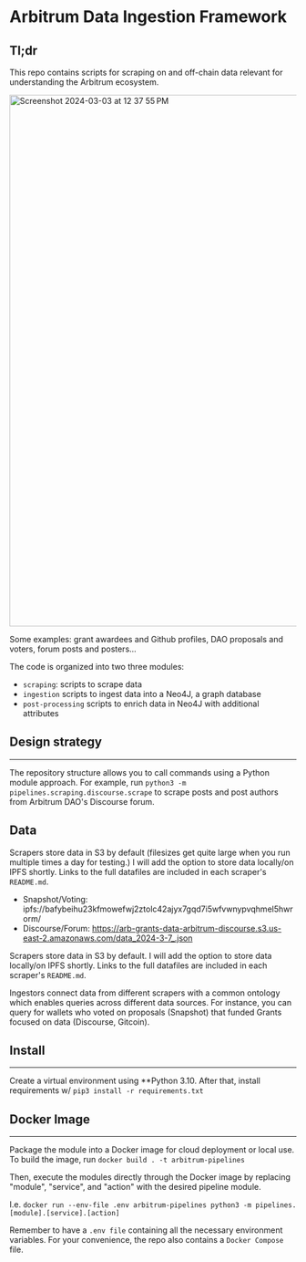 # Arbitrum Data Ingestion Framework

## Tl;dr 

This repo contains scripts for scraping on and off-chain data relevant for understanding the Arbitrum ecosystem.

<img width="932" alt="Screenshot 2024-03-03 at 12 37 55 PM" src="https://github.com/jchanolm/arbitrum-data/assets/160365885/c90054de-498b-4094-aaa3-7cdd4333d8c2">


Some examples: grant awardees and Github profiles, DAO proposals and voters, forum posts and posters...

The code is organized into two three modules:
- `scraping`: scripts to scrape data
- `ingestion` scripts to ingest data into a Neo4J, a graph database
- `post-processing` scripts to enrich data in Neo4J with additional attributes


## Design strategy
---- 
The repository structure allows you to call commands using a Python module approach. 
For example, run `python3 -m pipelines.scraping.discourse.scrape` 
to scrape posts and post authors from Arbitrum DAO's Discourse forum.

## Data

Scrapers store data in S3 by default (filesizes get quite large when you run multiple times a day for testing.)
I will add the option to store data locally/on IPFS shortly.
Links to the full datafiles are included in each scraper's `README.md`.
- Snapshot/Voting: ipfs://bafybeihu23kfmowefwj2ztolc42ajyx7gqd7i5wfvwnypvqhmel5hwrorm/
- Discourse/Forum: https://arb-grants-data-arbitrum-discourse.s3.us-east-2.amazonaws.com/data_2024-3-7_.json

Scrapers store data in S3 by default.
I will add the option to store data locally/on IPFS shortly.
Links to the full datafiles are included in each scraper's `README.md`.

Ingestors connect data from different scrapers with a common ontology which enables queries across different data sources.
For instance, you can query for wallets who voted on proposals (Snapshot) that funded Grants focused on data (Discourse, Gitcoin).

## Install
---- 
Create a virtual environment using **Python 3.10. 
After that, install requirements w/ `pip3 install -r requirements.txt`


## Docker Image
-----
Package the module into a Docker image for cloud deployment or local use. 
To build the image, run 
`docker build . -t arbitrum-pipelines`
 
Then, execute the modules directly through the Docker image 
by replacing "module", "service", and "action" with the desired pipeline module. 

I.e.  `docker run --env-file .env arbitrum-pipelines python3 -m pipelines.[module].[service].[action]`

Remember to have a `.env file` containing all the necessary environment variables. 
For your convenience, the repo also contains a `Docker Compose` file. 









